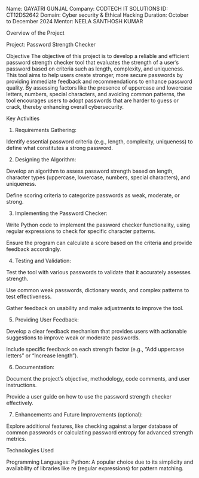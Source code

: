 Name: GAYATRI GUNJAL
Company: CODTECH IT SOLUTIONS
ID: CT12DS2642
Domain: Cyber security & Ethical Hacking
Duration: October to December 2024
Mentor: NEELA SANTHOSH KUMAR

Overview of the Project

Project: Password Strength Checker

Objective
The objective of this project is to develop a reliable and efficient password strength checker tool that evaluates the strength of a user’s password based on criteria such as length, complexity, and uniqueness. This tool aims to help users create stronger, more secure passwords by providing immediate feedback and recommendations to enhance password quality. By assessing factors like the presence of uppercase and lowercase letters, numbers, special characters, and avoiding common patterns, the tool encourages users to adopt passwords that are harder to guess or crack, thereby enhancing overall cybersecurity.

Key Activities

1. Requirements Gathering:

Identify essential password criteria (e.g., length, complexity, uniqueness) to define what constitutes a strong password.

2. Designing the Algorithm:

Develop an algorithm to assess password strength based on length, character types (uppercase, lowercase, numbers, special characters), and uniqueness.

Define scoring criteria to categorize passwords as weak, moderate, or strong.

3. Implementing the Password Checker:

Write Python code to implement the password checker functionality, using regular expressions to check for specific character patterns.

Ensure the program can calculate a score based on the criteria and provide feedback accordingly.

4. Testing and Validation:

Test the tool with various passwords to validate that it accurately assesses strength.

Use common weak passwords, dictionary words, and complex patterns to test effectiveness.

Gather feedback on usability and make adjustments to improve the tool.

5. Providing User Feedback:

Develop a clear feedback mechanism that provides users with actionable suggestions to improve weak or moderate passwords.

Include specific feedback on each strength factor (e.g., “Add uppercase letters” or “Increase length”).

6. Documentation:

Document the project’s objective, methodology, code comments, and user instructions.

Provide a user guide on how to use the password strength checker effectively.

7. Enhancements and Future Improvements (optional):

Explore additional features, like checking against a larger database of common passwords or calculating password entropy for advanced strength metrics.

Technologies Used

Programming Languages:
Python: A popular choice due to its simplicity and availability of libraries like re (regular expressions) for pattern matching.
